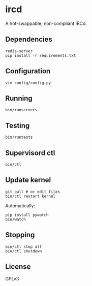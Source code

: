 # ircd

A hot-swappable, non-compliant IRCd.

## Dependencies

    redis-server
    pip install -r requirements.txt

## Configuration

    vim config/config.py

## Running

    bin/runservers

## Testing

    bin/runtests

## Supervisord ctl

    bin/ctl

## Update kernel

    git pull # or edit files
    bin/ctl restart kernel

Automatically:

    pip install pywatch
    bin/watch

## Stopping

    bin/ctl stop all
    bin/ctl shutdown

## License

GPLv3
